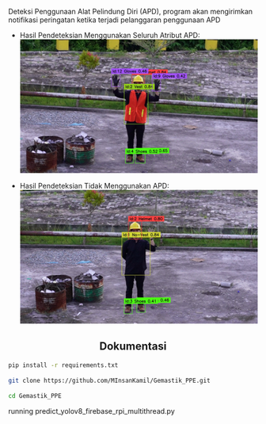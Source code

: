 Deteksi Penggunaan Alat Pelindung Diri (APD), program akan mengirimkan notifikasi peringatan ketika terjadi pelanggaran penggunaan APD

- Hasil Pendeteksian Menggunakan Seluruh Atribut APD:
![Alt text](images/image25.jpg)

- Hasil Pendeteksian Tidak Menggunakan APD:
![Alt text](images/image16.jpg)

## <div align="center">Dokumentasi</div>

```bash
pip install -r requirements.txt
```

```bash
git clone https://github.com/MInsanKamil/Gemastik_PPE.git
```

```bash
cd Gemastik_PPE
```

running predict_yolov8_firebase_rpi_multithread.py
